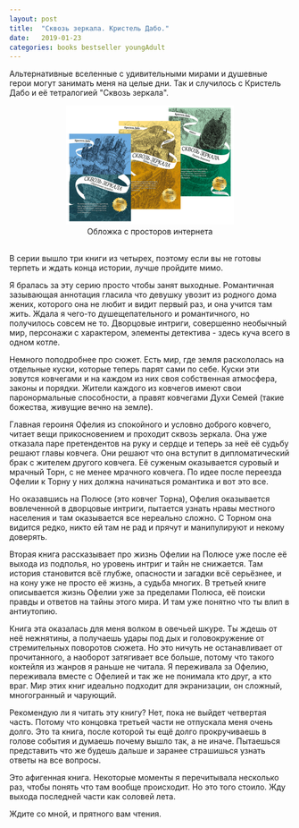 ```yaml
---
layout: post
title:  "Сквозь зеркала. Кристель Дабо."
date:   2019-01-23
categories: books bestseller youngAdult
---
```


Альтернативные вселенные с удивительными мирами и душевные герои могут занимать меня на целые дни. Так и случилось с Кристель Дабо и её тетралогией "Сквозь зеркала".

<center><img src="/../images/through_mirrors.png"/></center>
<center>Обложка с просторов интернета</center>
<br/>

В серии вышло три книги из четырех, поэтому если вы не готовы терпеть и ждать конца истории, лучше пройдите мимо. 

Я бралась за эту серию просто чтобы занят выходные. Романтичная зазывающая аннотация гласила что девушку увозит из родного дома жених, которого она не любит и видит первый раз, и она учится там жить. Ждала я чего-то душещепательного и романтичного, но получилось совсем не то. Дворцовые интриги, совершенно необычный мир, персонажи с характером, элементы детектива - здесь куча всего в одном котле.

Немного поподробнее про сюжет. Есть мир, где земля раскололась на отдельные куски, которые теперь парят сами по себе. Куски эти зовутся ковчегами и на каждом из них своя собственная атмосфера, законы и порядки. Жители каждого из ковчегов имеют свои паронормальные способности, а правят ковчегами Духи Семей (такие божества, живущие вечно на земле). 

Главная героиня Офелия из спокойного и условно доброго ковчего, читает вещи прикосновением и проходит сквозь зеркала. Она уже отказала паре претендентов на руку и сердце и теперь за неё её судьбу решают главы ковчега. Они решают что она вступит в дипломатический брак с жителем другого ковчега.  Её суженым оказывается суровый и мрачный Торн, с не менее мрачного ковчега. По идее после переезда Офелии к Торну у них должна начинаться романтика и вот это все.

Но оказавшись на Полюсе (это ковчег Торна), Офелия оказывается вовлеченной в дворцовые интриги, пытается узнать нравы местного населения и там оказывается все нереально сложно. С Торном она видится редко, никто ей там не рад и прячут и манипулируют и некому доверять.

Вторая книга рассказывает про жизнь Офелии на Полюсе уже после её выхода из подполья, но уровень интриг и тайн не снижается. Там история становится всё глубже, опасности и загадки всё серьёзнее, и на кону уже не просто её жизнь, а судьба многих. В третьей книге описывается жизнь Офелии уже за пределами Полюса, её поиски правды и ответов на тайны этого мира. И там уже понятно что ты влип в антиутопию. 

Книга эта оказалась для меня волком в овечьей шкуре. Ты ждешь от неё нежнятины, а получаешь удары под дых и головокружение от стремительных поворотов сюжета. Но это ничуть не останавливает от прочитанного, а наоборот затягивает все больше, потому что такого коктейля из жанров я раньше не читала. Я переживала за Офелию, переживала вместе с Офелией и так же не понимала кто друг, а кто враг. Мир этих книг идеально подходит для экранизации, он сложный, многогранный и чарующий.

Рекомендую ли я читать эту книгу? Нет, пока не выйдет четвертая часть. Потому что концовка третьей части не отпускала меня очень долго. Это та книга, после которой ты ещё долго прокручиваешь в голове события и думаешь почему вышло так, а не иначе. Пытаешься представить что же будешь дальше и заранее страшишься узнать ответы на все вопросы.

Это афигенная книга. Некоторые моменты я перечитывала несколько раз, чтобы понять что там вообще происходит. Но это того стоило. Жду выхода последней части как соловей лета. 

Ждите со мной,
и прятного вам чтения.
